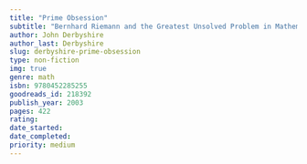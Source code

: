 ```yaml
---
title: "Prime Obsession"
subtitle: "Bernhard Riemann and the Greatest Unsolved Problem in Mathematics"
author: John Derbyshire
author_last: Derbyshire
slug: derbyshire-prime-obsession
type: non-fiction
img: true
genre: math
isbn: 9780452285255
goodreads_id: 218392
publish_year: 2003
pages: 422
rating: 
date_started:
date_completed:
priority: medium
---
```

